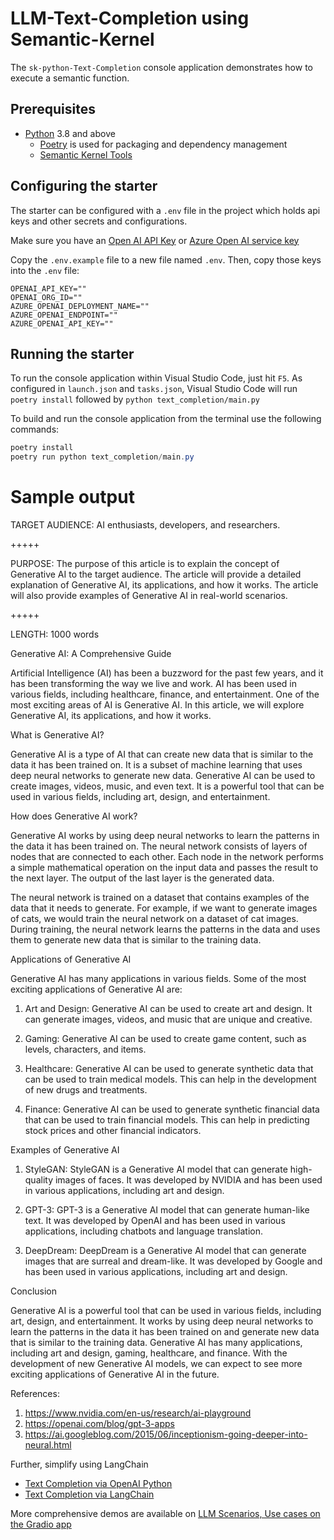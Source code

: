 # LLM-Text-Completion using Semantic-Kernel

The `sk-python-Text-Completion` console application demonstrates how to execute a semantic function.

## Prerequisites

- [Python](https://www.python.org/downloads/) 3.8 and above
  - [Poetry](https://python-poetry.org/) is used for packaging and dependency management
  - [Semantic Kernel Tools](https://marketplace.visualstudio.com/items?itemName=ms-semantic-kernel.semantic-kernel)

## Configuring the starter

The starter can be configured with a `.env` file in the project which holds api keys and other secrets and configurations.

Make sure you have an
[Open AI API Key](https://openai.com/api/) or
[Azure Open AI service key](https://learn.microsoft.com/azure/cognitive-services/openai/quickstart?pivots=rest-api)

Copy the `.env.example` file to a new file named `.env`. Then, copy those keys into the `.env` file:

```
OPENAI_API_KEY=""
OPENAI_ORG_ID=""
AZURE_OPENAI_DEPLOYMENT_NAME=""
AZURE_OPENAI_ENDPOINT=""
AZURE_OPENAI_API_KEY=""
```

## Running the starter

To run the console application within Visual Studio Code, just hit `F5`.
As configured in `launch.json` and `tasks.json`, Visual Studio Code will run `poetry install` followed by `python text_completion/main.py`

To build and run the console application from the terminal use the following commands:

```powershell
poetry install
poetry run python text_completion/main.py
```

# Sample output

TARGET AUDIENCE:
AI enthusiasts, developers, and researchers.

+++++

PURPOSE:
The purpose of this article is to explain the concept of Generative AI to the target audience. The article will provide a detailed explanation of Generative AI, its applications, and how it works. The article will also provide examples of Generative AI in real-world scenarios.

+++++

LENGTH:
1000 words

Generative AI: A Comprehensive Guide

Artificial Intelligence (AI) has been a buzzword for the past few years, and it has been transforming the way we live and work. AI has been used in various fields, including healthcare, finance, and entertainment. One of the most exciting areas of AI is Generative AI. In this article, we will explore Generative AI, its applications, and how it works.

What is Generative AI?

Generative AI is a type of AI that can create new data that is similar to the data it has been trained on. It is a subset of machine learning that uses deep neural networks to generate new data. Generative AI can be used to create images, videos, music, and even text. It is a powerful tool that can be used in various fields, including art, design, and entertainment.

How does Generative AI work?

Generative AI works by using deep neural networks to learn the patterns in the data it has been trained on. The neural network consists of layers of nodes that are connected to each other. Each node in the network performs a simple mathematical operation on the input data and passes the result to the next layer. The output of the last layer is the generated data.

The neural network is trained on a dataset that contains examples of the data that it needs to generate. For example, if we want to generate images of cats, we would train the neural network on a dataset of cat images. During training, the neural network learns the patterns in the data and uses them to generate new data that is similar to the training data.

Applications of Generative AI

Generative AI has many applications in various fields. Some of the most exciting applications of Generative AI are:

1. Art and Design: Generative AI can be used to create art and design. It can generate images, videos, and music that are unique and creative.

2. Gaming: Generative AI can be used to create game content, such as levels, characters, and items.

3. Healthcare: Generative AI can be used to generate synthetic data that can be used to train medical models. This can help in the development of new drugs and treatments.

4. Finance: Generative AI can be used to generate synthetic financial data that can be used to train financial models. This can help in predicting stock prices and other financial indicators.

Examples of Generative AI

1. StyleGAN: StyleGAN is a Generative AI model that can generate high-quality images of faces. It was developed by NVIDIA and has been used in various applications, including art and design.

2. GPT-3: GPT-3 is a Generative AI model that can generate human-like text. It was developed by OpenAI and has been used in various applications, including chatbots and language translation.

3. DeepDream: DeepDream is a Generative AI model that can generate images that are surreal and dream-like. It was developed by Google and has been used in various applications, including art and design.

Conclusion

Generative AI is a powerful tool that can be used in various fields, including art, design, and entertainment. It works by using deep neural networks to learn the patterns in the data it has been trained on and generate new data that is similar to the training data. Generative AI has many applications, including art and design, gaming, healthcare, and finance. With the development of new Generative AI models, we can expect to see more exciting applications of Generative AI in the future.

References:

1. https://www.nvidia.com/en-us/research/ai-playground
2. https://openai.com/blog/gpt-3-apps
3. https://ai.googleblog.com/2015/06/inceptionism-going-deeper-into-neural.html

Further, simplify using LangChain
- [Text Completion via OpenAI Python](https://github.com/amitpuri/LLM-Text-Completion)
- [Text Completion via LangChain](https://github.com/amitpuri/LLM-Text-Completion-langchain)

More comprehensive demos are available on [LLM Scenarios, Use cases on the Gradio app](https://github.com/amitpuri/ask-picturize-it)

